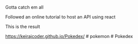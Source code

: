 Gotta catch em all

Followed an online tutorial to host an API using react 

This is the result

https://keirajcoder.github.io/Pokedex/
#   p o k e m o n  
 #   P o k e d e x  
 